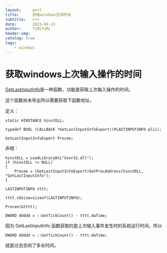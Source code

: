 ```yaml
---
layout:     post
title:      获取windows空闲时间
subtitle:   c++
date:       2023-04-23
author:     YiMiTuMi
header-img: 
catalog: true
tags:
    - windows
---
```


# 获取windows上次输入操作的时间

[GetLastInputInfo](https://learn.microsoft.com/zh-hk/windows/win32/api/winuser/nf-winuser-getlastinputinfo)是一种函数，功能是获取上次输入操作的时间。

这个函数尚未导出所以需要获取下函数地址。

定义：

	static HINSTANCE hinstDLL;
	
	typedef BOOL (CALLBACK *GetLastInputInfoExport)(PLASTINPUTINFO plii);
	
	GetLastInputInfoExport Procee;

声明：

	hinstDLL = LoadLibraryW(L"User32.dll");
	if (hinstDLL != NULL)
	{ 
		Procee = (GetLastInputInfoExport)GetProcAddress(hinstDLL, "GetLastInputInfo");
	}

	LASTINPUTINFO tttt; 

	tttt.cbSize=sizeof(LASTINPUTINFO); 

	Procee(&tttt);  

	DWORD ddddd = ::GetTickCount() - tttt.dwTime;


因为 GetLastInputInfo 函数获取的是上次输入事件发生时的系统运行时间，所以

	DWORD ddddd = ::GetTickCount() - tttt.dwTime;

就是过去空闲了多长时间。